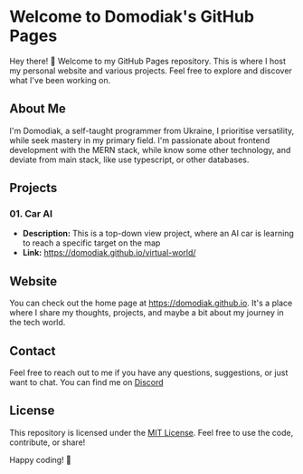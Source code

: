 # Welcome to Domodiak's GitHub Pages

Hey there! 👋 Welcome to my GitHub Pages repository. This is where I host my personal website and various projects. Feel free to explore and discover what I've been working on.

## About Me

I'm Domodiak, a self-taught programmer from Ukraine, I prioritise versatility, while seek mastery in my primary field. I'm passionate about frontend development with the MERN stack, while know some other technology, and deviate from main stack, like use typescript, or other databases.

## Projects

### 01. Car AI

- **Description:** This is a top-down view project, where an AI car is learning to reach a specific target on the map
- **Link:** https://domodiak.github.io/virtual-world/

## Website

You can check out the home page at https://domodiak.github.io. It's a place where I share my thoughts, projects, and maybe a bit about my journey in the tech world.

## Contact

Feel free to reach out to me if you have any questions, suggestions, or just want to chat. You can find me on [Discord](https://discord.com/users/486577280550699008/)

## License

This repository is licensed under the [MIT License](LICENSE.md). Feel free to use the code, contribute, or share!

Happy coding! 🚀